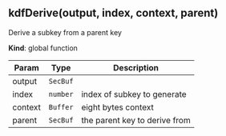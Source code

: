 <a name="kdfDerive"></a>

## kdfDerive(output, index, context, parent)
Derive a subkey from a parent key

**Kind**: global function  

| Param | Type | Description |
| --- | --- | --- |
| output | <code>SecBuf</code> |  |
| index | <code>number</code> | index of subkey to generate |
| context | <code>Buffer</code> | eight bytes context |
| parent | <code>SecBuf</code> | the parent key to derive from |

